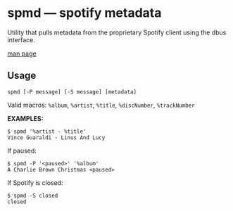 # spmd — spotify metadata

Utility that pulls metadata from the proprietary Spotify client using the dbus interface.

[man page](https://cowell.dev/projects/spmd.1.html)

## Usage

`spmd [-P message] [-S message] [metadata]`

Valid macros: `%album`, `%artist`, `%title`, `%discNumber`, `%trackNumber`

**EXAMPLES:**

```
$ spmd '%artist - %title'
Vince Guaraldi - Linus And Lucy
```

If paused:

```
$ spmd -P '<paused>' '%album'
A Charlie Brown Christmas <paused>
```

If Spotify is closed:

```
$ spmd -S closed
closed
```